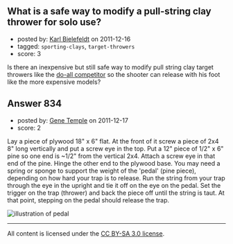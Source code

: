 ## What is a safe way to modify a pull-string clay thrower for solo use?

- posted by: [Karl Bielefeldt](https://stackexchange.com/users/-1/288-karl-bielefeldt) on 2011-12-16
- tagged: `sporting-clays`, `target-throwers`
- score: 3

Is there an inexpensive but still safe way to modify pull string clay target throwers like the [do-all competitor](http://www.do-alltraps.com/sportingclays/productinfo/compet.html) so the shooter can release with his foot like the more expensive models?


## Answer 834

- posted by: [Gene Temple](https://stackexchange.com/users/-1/254-gene-temple) on 2011-12-17
- score: 2

<p>Lay a piece of plywood 18" x 6" flat.  At the front of it screw a piece of 2x4 8" long vertically and put a screw eye in the top.  Put a 12" piece of 1/2" x 6" pine so one end is ~1/2" from the vertical 2x4.  Attach a screw eye in that end of the pine. Hinge the other end  to the plywood base.  You may need a spring or sponge to support the weight of the 'pedal' (pine piece), depending on how hard your trap is to release.  Run the string from your trap through the eye in the upright and tie it off on the eye on the pedal.  Set the trigger on the trap (thrower) and back the piece off until the string is taut.  At that point, stepping on the pedal should release the trap.</p>

<p><img src="http://i.stack.imgur.com/SfmNO.png" alt="illustration of pedal"></p>




---

All content is licensed under the [CC BY-SA 3.0 license](https://creativecommons.org/licenses/by-sa/3.0/).

